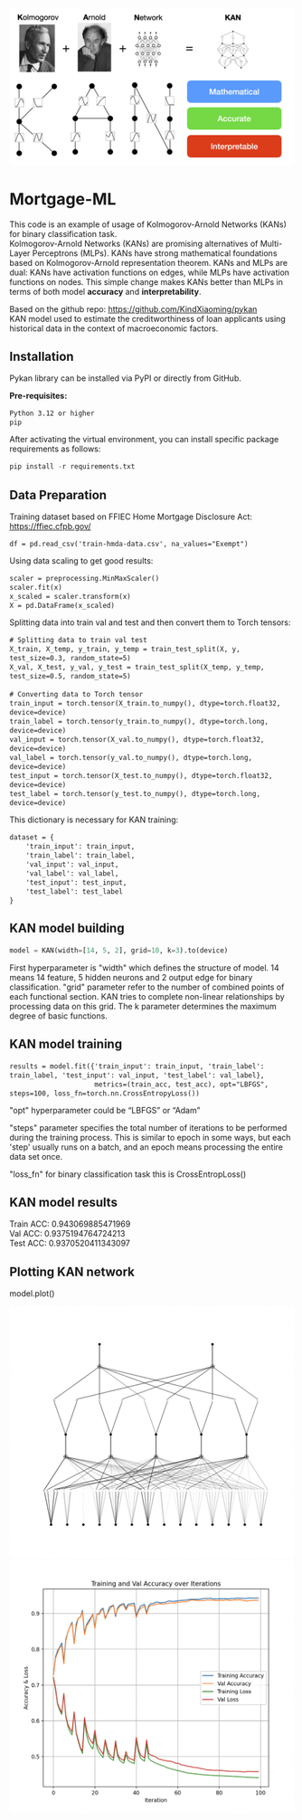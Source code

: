 <img width="600" alt="kan_plot" src="https://github.com/yuriy3122/Mortgage-ML/blob/main/kan.png">

# Mortgage-ML

This code is an example of usage of Kolmogorov-Arnold Networks (KANs) for binary classification task.<br>
Kolmogorov-Arnold Networks (KANs) are promising alternatives of Multi-Layer Perceptrons (MLPs). KANs have strong mathematical foundations based on Kolmogorov-Arnold representation theorem. KANs and MLPs are dual: KANs have activation functions on edges, while MLPs have activation functions on nodes. This simple change makes KANs better than MLPs in terms of both model **accuracy** and **interpretability**.

Based on the github repo: <a href="url">https://github.com/KindXiaoming/pykan</a><br>
KAN model used to estimate the creditworthiness of loan applicants using historical data in the context of macroeconomic factors.<br>

## Installation
Pykan library can be installed via PyPI or directly from GitHub.

**Pre-requisites:**

```
Python 3.12 or higher
pip
```

After activating the virtual environment, you can install specific package requirements as follows:
```python
pip install -r requirements.txt
```
## Data Preparation
Training dataset based on FFIEC Home Mortgage Disclosure Act: <a href="url">https://ffiec.cfpb.gov/</a>
```
df = pd.read_csv('train-hmda-data.csv', na_values="Exempt")
```
Using data scaling to get good results:
```
scaler = preprocessing.MinMaxScaler()
scaler.fit(x)
x_scaled = scaler.transform(x)
X = pd.DataFrame(x_scaled)
```
Splitting data into train val and test and then convert them to Torch tensors:
```
# Splitting data to train val test
X_train, X_temp, y_train, y_temp = train_test_split(X, y, test_size=0.3, random_state=5)
X_val, X_test, y_val, y_test = train_test_split(X_temp, y_temp, test_size=0.5, random_state=5)

# Converting data to Torch tensor
train_input = torch.tensor(X_train.to_numpy(), dtype=torch.float32, device=device)
train_label = torch.tensor(y_train.to_numpy(), dtype=torch.long, device=device)
val_input = torch.tensor(X_val.to_numpy(), dtype=torch.float32, device=device)
val_label = torch.tensor(y_val.to_numpy(), dtype=torch.long, device=device)
test_input = torch.tensor(X_test.to_numpy(), dtype=torch.float32, device=device)
test_label = torch.tensor(y_test.to_numpy(), dtype=torch.long, device=device)
```
This dictionary is necessary for KAN training:
```
dataset = {
    'train_input': train_input,
    'train_label': train_label,
    'val_input': val_input,
    'val_label': val_label,
    'test_input': test_input,
    'test_label': test_label
}
```

## KAN model building
```trainModel.py
model = KAN(width=[14, 5, 2], grid=10, k=3).to(device)
```
First hyperparameter is "width" which defines the structure of model.
14 means 14 feature, 5 hidden neurons and 2 output edge for binary classification.
"grid" parameter refer to the number of combined points of each functional section.
KAN tries to complete non-linear relationships by processing data on this grid.
The k parameter determines the maximum degree of basic functions.

## KAN model training
```
results = model.fit({'train_input': train_input, 'train_label': train_label, 'test_input': val_input, 'test_label': val_label},
                     metrics=(train_acc, test_acc), opt="LBFGS", steps=100, loss_fn=torch.nn.CrossEntropyLoss())
```
"opt" hyperparameter could be “LBFGS” or “Adam”

"steps" parameter specifies the total number of iterations to be performed during the training process. 
This is similar to epoch in some ways, but each 'step' usually runs on a batch, 
and an epoch means processing the entire data set once.

"loss_fn" for binary classification task this is CrossEntropLoss()

## KAN model results

Train ACC: 0.943069885471969<br>
Val ACC: 0.9375194764724213<br>
Test ACC: 0.9370520411343097<br>

## Plotting KAN network
model.plot()

<img width="600" alt="kan_plot" src="https://github.com/yuriy3122/Mortgage-ML/blob/main/KAN-scheme.png">

<br>

<img width="600" alt="kan_plot" src="https://github.com/yuriy3122/Mortgage-ML/blob/main/plot.png">





